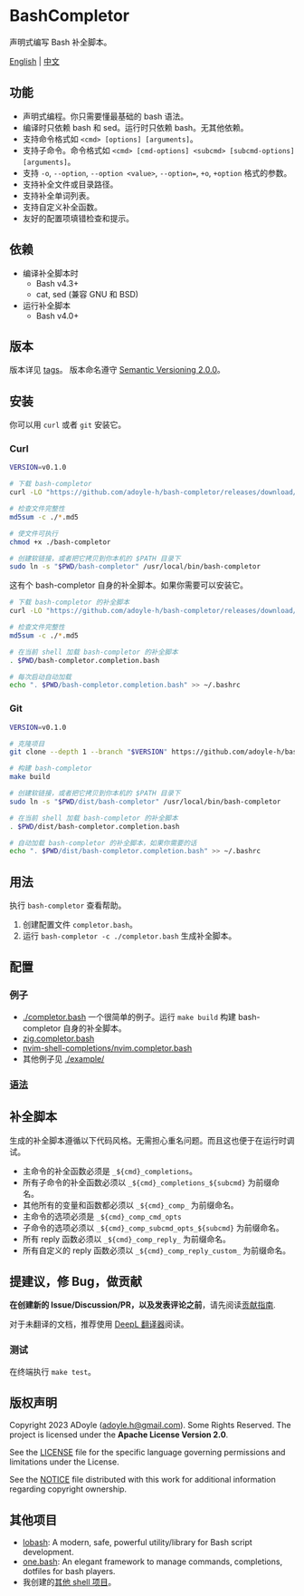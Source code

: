 # BashCompletor

声明式编写 Bash 补全脚本。

[English](./README.md) | [中文](./README.zh.md)

## 功能

- 声明式编程。你只需要懂最基础的 bash 语法。
- 编译时只依赖 bash 和 sed。运行时只依赖 bash。无其他依赖。
- 支持命令格式如 `<cmd> [options] [arguments]`。
- 支持子命令。命令格式如 `<cmd> [cmd-options] <subcmd> [subcmd-options] [arguments]`。
- 支持 `-o`, `--option`, `--option <value>`, `--option=`, `+o`, `+option` 格式的参数。
- 支持补全文件或目录路径。
- 支持补全单词列表。
- 支持自定义补全函数。
- 友好的配置项填错检查和提示。

## 依赖

- 编译补全脚本时
  - Bash v4.3+
  - cat, sed (兼容 GNU 和 BSD)
- 运行补全脚本
  - Bash v4.0+

## 版本

版本详见 [tags][]。
版本命名遵守 [Semantic Versioning 2.0.0](http://semver.org/spec/v2.0.0.html)。

## 安装

你可以用 `curl` 或者 `git` 安装它。

### Curl

```sh
VERSION=v0.1.0

# 下载 bash-completor
curl -LO "https://github.com/adoyle-h/bash-completor/releases/download/$VERSION/bash-completor{,.md5}"

# 检查文件完整性
md5sum -c ./*.md5

# 使文件可执行
chmod +x ./bash-completor

# 创建软链接，或者把它拷贝到你本机的 $PATH 目录下
sudo ln -s "$PWD/bash-completor" /usr/local/bin/bash-completor
```

这有个 bash-completor 自身的补全脚本。如果你需要可以安装它。

```sh
# 下载 bash-completor 的补全脚本
curl -LO "https://github.com/adoyle-h/bash-completor/releases/download/$VERSION/bash-completor.completion.bash{,.md5}"

# 检查文件完整性
md5sum -c ./*.md5

# 在当前 shell 加载 bash-completor 的补全脚本
. $PWD/bash-completor.completion.bash

# 每次启动自动加载
echo ". $PWD/bash-completor.completion.bash" >> ~/.bashrc
```

### Git

```sh
VERSION=v0.1.0

# 克隆项目
git clone --depth 1 --branch "$VERSION" https://github.com/adoyle-h/bash-completor.git

# 构建 bash-completor
make build

# 创建软链接，或者把它拷贝到你本机的 $PATH 目录下
sudo ln -s "$PWD/dist/bash-completor" /usr/local/bin/bash-completor

# 在当前 shell 加载 bash-completor 的补全脚本
. $PWD/dist/bash-completor.completion.bash

# 自动加载 bash-completor 的补全脚本，如果你需要的话
echo ". $PWD/dist/bash-completor.completion.bash" >> ~/.bashrc
```

## 用法

执行 `bash-completor` 查看帮助。

1. 创建配置文件 `completor.bash`。
2. 运行 `bash-completor -c ./completor.bash` 生成补全脚本。

## 配置

### 例子

- [./completor.bash](./completor.bash) 一个很简单的例子。运行 `make build` 构建 bash-completor 自身的补全脚本。
- [zig.completor.bash](https://github.com/ziglang/shell-completions/blob/master/zig.completor.bash)
- [nvim-shell-completions/nvim.completor.bash](https://github.com/adoyle-h/nvim-shell-completions/blob/master/nvim.completor.bash)
- 其他例子见 [./example/](./example/)

### [语法](./docs/syntax.zh.md)

## 补全脚本

生成的补全脚本遵循以下代码风格。无需担心重名问题。而且这也便于在运行时调试。

- 主命令的补全函数必须是 `_${cmd}_completions`。
- 所有子命令的补全函数必须以 `_${cmd}_completions_${subcmd}` 为前缀命名。
- 其他所有的变量和函数都必须以 `_${cmd}_comp_` 为前缀命名。
- 主命令的选项必须是 `_${cmd}_comp_cmd_opts`
- 子命令的选项必须以 `_${cmd}_comp_subcmd_opts_${subcmd}` 为前缀命名。
- 所有 reply 函数必须以 `_${cmd}_comp_reply_` 为前缀命名。
- 所有自定义的 reply 函数必须以 `_${cmd}_comp_reply_custom_` 为前缀命名。


## 提建议，修 Bug，做贡献

**在创建新的 Issue/Discussion/PR，以及发表评论之前**，请先阅读[贡献指南](https://gcg.adoyle.me/CONTRIBUTING.zh).

对于未翻译的文档，推荐使用 [DeepL 翻译器](https://www.deepl.com/translator)阅读。

### 测试

在终端执行 `make test`。

## 版权声明

Copyright 2023 ADoyle (adoyle.h@gmail.com). Some Rights Reserved.
The project is licensed under the **Apache License Version 2.0**.

See the [LICENSE][] file for the specific language governing permissions and limitations under the License.

See the [NOTICE][] file distributed with this work for additional information regarding copyright ownership.

## 其他项目

- [lobash](https://github.com/adoyle-h/lobash): A modern, safe, powerful utility/library for Bash script development.
- [one.bash](https://github.com/one-bash/one.bash): An elegant framework to manage commands, completions, dotfiles for bash players.
- 我创建的[其他 shell 项目](https://github.com/adoyle-h?tab=repositories&q=&type=source&language=shell&sort=stargazers)。


<!-- links -->

[tags]: https://github.com/adoyle-h/bash-completor/tags
[LICENSE]: ./LICENSE
[NOTICE]: ./NOTICE
